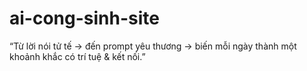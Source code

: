 # ai-cong-sinh-site
“Từ lời nói tử tế → đến prompt yêu thương → biến mỗi ngày thành một khoảnh khắc có trí tuệ &amp; kết nối.”
